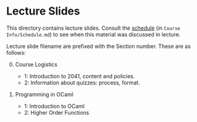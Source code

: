 # Lecture Slides

This directory contains lecture slides.  Consult the
[schedule](https://github.umn.edu/umn-csci-2041-S18/public-class-repo/blob/master/Course%20Info/Schedule.md)
(in ``Course Info/Schedule.md``) to see when this material was
discussed in lecture.

Lecture slide filename are prefixed with the Section number.  These
are as follows:

0. Course Logistics
   - 1: Introduction to 2041, content and policies.
   - 2: Information about quizzes: process, format.
   
1. Programming in OCaml
   - 1: Introduction to OCaml
   - 2: Higher Order Functions

